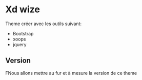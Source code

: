 # Xd wize

Theme créer avec les outils suivant:

* Bootstrap
* xoops
* jquery



## Version

FNous allons mettre au fur et à mesure la version de ce theme

